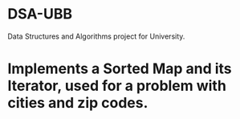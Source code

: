 # DSA-UBB
Data Structures and Algorithms project for University.
# Implements a Sorted Map and its Iterator, used for a problem with cities and zip codes.
